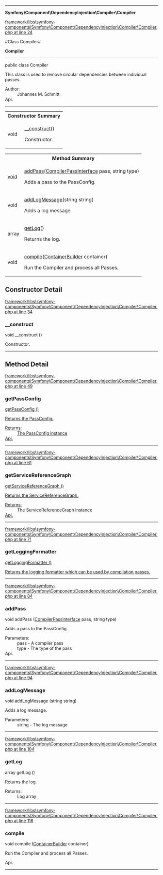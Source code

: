

- - -

**Symfony\Component\DependencyInjection\Compiler\Compiler**


<a href="https://github.com/JeyDotC/Hirudo/blob/master/framework/libs/symfony-components/Symfony/Component/DependencyInjection/Compiler/Compiler.php#L24" >framework\libs\symfony-components\Symfony\Component\DependencyInjection\Compiler\Compiler.php at line 24</a>

#Class Compiler#

**Compiler**




- - -

<p class="signature"><span class='k'>public  class</span> <span class='nx'>Compiler</span></p>

<div class="comment" id="overview_description"><p>This class is used to remove circular dependencies between individual passes.</p></div>

<dl>
<dt>Author:</dt>
<dd>Johannes M. Schmitt <schmittjoh@gmail.com></dd>
<dt>Api.</dt>
</dl>


- - -

<table id="summary_constructor">
<tr><th colspan="2">Constructor Summary</th></tr>
<tr>
<td><span class='k'></span> <span class='nx'>void</span></td>
<td class="description"><p class="name"><a href="#__construct">__construct</a>()</p><p class="description">Constructor.</p></td>
</tr>
</table>

<table id="summary_method">
<tr><th colspan="2">Method Summary</th></tr>
<tr>
<td><span class='k'></span> <span class='nx'><a href='https://github.com/JeyDotC/Hirudo-docs/blob/master/symfony/component/dependencyinjection/compiler/passconfig.html>PassConfig</a></span></td>
<td class="description"><p class="name"><a href="#getpassconfig">getPassConfig</a>()</p><p class="description">Returns the PassConfig.</p></td>
</tr>
<tr>
<td><span class='k'></span> <span class='nx'><a href='https://github.com/JeyDotC/Hirudo-docs/blob/master/symfony/component/dependencyinjection/compiler/servicereferencegraph.html>ServiceReferenceGraph</a></span></td>
<td class="description"><p class="name"><a href="#getservicereferencegraph">getServiceReferenceGraph</a>()</p><p class="description">Returns the ServiceReferenceGraph.</p></td>
</tr>
<tr>
<td><span class='k'></span> <span class='nx'><a href='https://github.com/JeyDotC/Hirudo-docs/blob/master/symfony/component/dependencyinjection/compiler/loggingformatter.html>LoggingFormatter</a></span></td>
<td class="description"><p class="name"><a href="#getloggingformatter">getLoggingFormatter</a>()</p><p class="description">Returns the logging formatter which can be used by compilation passes.</p></td>
</tr>
<tr>
<td><span class='k'></span> <span class='nx'>void</span></td>
<td class="description"><p class="name"><a href="#addpass">addPass</a>(<a href="https://github.com/JeyDotC/Hirudo/blob/master/symfony/component/dependencyinjection/compiler/CompilerPassInterface.md">CompilerPassInterface</a> pass, string type)</p><p class="description">Adds a pass to the PassConfig.</p></td>
</tr>
<tr>
<td><span class='k'></span> <span class='nx'>void</span></td>
<td class="description"><p class="name"><a href="#addlogmessage">addLogMessage</a>(string string)</p><p class="description">Adds a log message.</p></td>
</tr>
<tr>
<td><span class='k'></span> <span class='nx'>array</span></td>
<td class="description"><p class="name"><a href="#getlog">getLog</a>()</p><p class="description">Returns the log.</p></td>
</tr>
<tr>
<td><span class='k'></span> <span class='nx'>void</span></td>
<td class="description"><p class="name"><a href="#compile">compile</a>(<a href="https://github.com/JeyDotC/Hirudo/blob/master/symfony/component/dependencyinjection/ContainerBuilder.md">ContainerBuilder</a> container)</p><p class="description">Run the Compiler and process all Passes.</p></td>
</tr>
</table>

<h2 id="detail_method">Constructor Detail</h2>

<a href="https://github.com/JeyDotC/Hirudo/blob/master/framework/libs/symfony-components/Symfony/Component/DependencyInjection/Compiler/Compiler.php#L34" >framework\libs\symfony-components\Symfony\Component\DependencyInjection\Compiler\Compiler.php at line 34</a>

<h3 id="__construct">__construct</h3>
<span class='k'></span> <span class='nx'>void</span> <span class='nf'>__construct</span> ()

<div class="details">
<p>Constructor.</p>
</div>

- - -

<h2 id="detail_method">Method Detail</h2>

<a href="https://github.com/JeyDotC/Hirudo/blob/master/framework/libs/symfony-components/Symfony/Component/DependencyInjection/Compiler/Compiler.php#L49" >framework\libs\symfony-components\Symfony\Component\DependencyInjection\Compiler\Compiler.php at line 49</a>

<h3 id="getPassConfig()">getPassConfig</h3>
<span class='k'></span> <span class='nx'><a href='https://github.com/JeyDotC/Hirudo-docs/blob/master/symfony/component/dependencyinjection/compiler/passconfig.html>PassConfig</a></span> <span class='nf'>getPassConfig</span> ()

<div class="details">
<p>Returns the PassConfig.</p><dl>
<dt>Returns:</dt>
<dd>The PassConfig instance</dd>
<dt>Api.</dt>
</dl>

</div>

- - -


<a href="https://github.com/JeyDotC/Hirudo/blob/master/framework/libs/symfony-components/Symfony/Component/DependencyInjection/Compiler/Compiler.php#L61" >framework\libs\symfony-components\Symfony\Component\DependencyInjection\Compiler\Compiler.php at line 61</a>

<h3 id="getServiceReferenceGraph()">getServiceReferenceGraph</h3>
<span class='k'></span> <span class='nx'><a href='https://github.com/JeyDotC/Hirudo-docs/blob/master/symfony/component/dependencyinjection/compiler/servicereferencegraph.html>ServiceReferenceGraph</a></span> <span class='nf'>getServiceReferenceGraph</span> ()

<div class="details">
<p>Returns the ServiceReferenceGraph.</p><dl>
<dt>Returns:</dt>
<dd>The ServiceReferenceGraph instance</dd>
<dt>Api.</dt>
</dl>

</div>

- - -


<a href="https://github.com/JeyDotC/Hirudo/blob/master/framework/libs/symfony-components/Symfony/Component/DependencyInjection/Compiler/Compiler.php#L71" >framework\libs\symfony-components\Symfony\Component\DependencyInjection\Compiler\Compiler.php at line 71</a>

<h3 id="getLoggingFormatter()">getLoggingFormatter</h3>
<span class='k'></span> <span class='nx'><a href='https://github.com/JeyDotC/Hirudo-docs/blob/master/symfony/component/dependencyinjection/compiler/loggingformatter.html>LoggingFormatter</a></span> <span class='nf'>getLoggingFormatter</span> ()

<div class="details">
<p>Returns the logging formatter which can be used by compilation passes.</p>
</div>

- - -


<a href="https://github.com/JeyDotC/Hirudo/blob/master/framework/libs/symfony-components/Symfony/Component/DependencyInjection/Compiler/Compiler.php#L84" >framework\libs\symfony-components\Symfony\Component\DependencyInjection\Compiler\Compiler.php at line 84</a>

<h3 id="addPass()">addPass</h3>
<span class='k'></span> <span class='nx'>void</span> <span class='nf'>addPass</span> (<a href="https://github.com/JeyDotC/Hirudo/blob/master/symfony/component/dependencyinjection/compiler/CompilerPassInterface.md">CompilerPassInterface</a> pass, string type)

<div class="details">
<p>Adds a pass to the PassConfig.</p><dl>
<dt>Parameters:</dt>
<dd>pass - A compiler pass</dd>
<dd>type - The type of the pass</dd>
<dt>Api.</dt>
</dl>

</div>

- - -


<a href="https://github.com/JeyDotC/Hirudo/blob/master/framework/libs/symfony-components/Symfony/Component/DependencyInjection/Compiler/Compiler.php#L94" >framework\libs\symfony-components\Symfony\Component\DependencyInjection\Compiler\Compiler.php at line 94</a>

<h3 id="addLogMessage()">addLogMessage</h3>
<span class='k'></span> <span class='nx'>void</span> <span class='nf'>addLogMessage</span> (string string)

<div class="details">
<p>Adds a log message.</p><dl>
<dt>Parameters:</dt>
<dd>string - The log message</dd>
</dl>

</div>

- - -


<a href="https://github.com/JeyDotC/Hirudo/blob/master/framework/libs/symfony-components/Symfony/Component/DependencyInjection/Compiler/Compiler.php#L104" >framework\libs\symfony-components\Symfony\Component\DependencyInjection\Compiler\Compiler.php at line 104</a>

<h3 id="getLog()">getLog</h3>
<span class='k'></span> <span class='nx'>array</span> <span class='nf'>getLog</span> ()

<div class="details">
<p>Returns the log.</p><dl>
<dt>Returns:</dt>
<dd>Log array</dd>
</dl>

</div>

- - -


<a href="https://github.com/JeyDotC/Hirudo/blob/master/framework/libs/symfony-components/Symfony/Component/DependencyInjection/Compiler/Compiler.php#L116" >framework\libs\symfony-components\Symfony\Component\DependencyInjection\Compiler\Compiler.php at line 116</a>

<h3 id="compile()">compile</h3>
<span class='k'></span> <span class='nx'>void</span> <span class='nf'>compile</span> (<a href="https://github.com/JeyDotC/Hirudo/blob/master/symfony/component/dependencyinjection/ContainerBuilder.md">ContainerBuilder</a> container)

<div class="details">
<p>Run the Compiler and process all Passes.</p><dl>
<dt>Api.</dt>
</dl>

</div>

- - -

